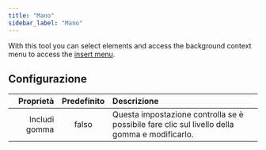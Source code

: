 ```yaml
---
title: "Mano"
sidebar_label: "Mano"
---
```



With this tool you can select elements and access the background context menu to access the [insert menu](../insert).

## Configurazione

|     Proprietà | Predefinito | Descrizione                                                                                   |
| -------------:|:-----------:|:--------------------------------------------------------------------------------------------- |
| Includi gomma |    falso    | Questa impostazione controlla se è possibile fare clic sul livello della gomma e modificarlo. |

